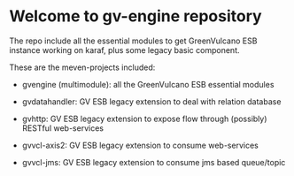 # Welcome to gv-engine repository

The repo include all the essential modules to get GreenVulcano ESB instance working on karaf, plus some legacy basic component.

These are the meven-projects included:

* gvengine (multimodule): all the GreenVulcano ESB essential modules

* gvdatahandler: GV ESB legacy extension to deal with relation database
* gvhttp: GV ESB legacy extension to expose flow through (possibly) RESTful web-services

* gvvcl-axis2: GV ESB legacy extension to consume web-services
* gvvcl-jms: GV ESB legacy extension to consume jms based queue/topic
